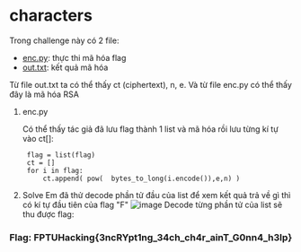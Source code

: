 # characters

Trong challenge này có 2 file:
  - [enc.py](/Data/enc.py): thực thi mã hóa flag
  - [out.txt](/Data/out.txt): kết quả mã hóa

Từ file out.txt ta có thể thấy ct (ciphertext), n, e. Và từ file enc.py có thể thấy đây là mã hóa RSA

1. enc.py

	Có thể thấy tác giả đã lưu flag thành 1 list và mã hóa rồi lưu từng kí tự vào ct[]:
		
		flag = list(flag)
		ct = []
		for i in flag:
   	 		ct.append( pow(  bytes_to_long(i.encode()),e,n) )
			
2. Solve
	Em đã thử decode phần tử đầu của list để xem kết quả trả về gì thì có kí tự đầu tiên của flag "F"
	![image](https://user-images.githubusercontent.com/102909809/176236194-612d0b9d-f2a7-44a0-b0db-b1d80f17567d.png)
	Decode từng phần tử của list sẽ thu được flag:
	
### Flag: FPTUHacking{3ncRYpt1ng_34ch_ch4r_ainT_G0nn4_h3lp}
	
